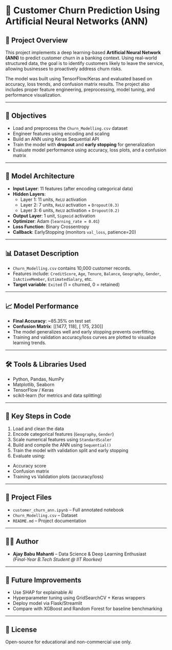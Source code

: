 # 🤖 Customer Churn Prediction Using Artificial Neural Networks (ANN)

## 📘 Project Overview
This project implements a deep learning-based **Artificial Neural Network (ANN)** to predict customer churn in a banking context. Using real-world structured data, the goal is to identify customers likely to leave the service, allowing businesses to proactively address churn risks.

The model was built using TensorFlow/Keras and evaluated based on accuracy, loss trends, and confusion matrix results. The project also includes proper feature engineering, preprocessing, model tuning, and performance visualization.

---

## 🎯 Objectives
- Load and preprocess the `Churn_Modelling.csv` dataset
- Engineer features using encoding and scaling
- Build an ANN using Keras Sequential API
- Train the model with **dropout** and **early stopping** for generalization
- Evaluate model performance using accuracy, loss plots, and a confusion matrix

---

## 🧠 Model Architecture
- **Input Layer**: 11 features (after encoding categorical data)
- **Hidden Layers**:
  - Layer 1: 11 units, `ReLU` activation
  - Layer 2: 7 units, `ReLU` activation + `Dropout(0.3)`
  - Layer 3: 6 units, `ReLU` activation + `Dropout(0.2)`
- **Output Layer**: 1 unit, `Sigmoid` activation
- **Optimizer**: Adam (`learning_rate = 0.01`)
- **Loss Function**: Binary Crossentropy
- **Callback**: EarlyStopping (monitors `val_loss`, patience=20)

---

## 📊 Dataset Description
- `Churn_Modelling.csv` contains 10,000 customer records.
- Features include: `CreditScore`, `Age`, `Tenure`, `Balance`, `Geography`, `Gender`, `IsActiveMember`, `EstimatedSalary`, etc.
- **Target variable**: `Exited` (1 = churned, 0 = retained)

---

## 📈 Model Performance
- **Final Accuracy**: ~85.35% on test set
- **Confusion Matrix**:  [[1477, 118],
                          [ 175, 230]]
- The model generalizes well and early stopping prevents overfitting.
- Training and validation accuracy/loss curves are plotted to visualize learning trends.

---

## 🛠 Tools & Libraries Used
- Python, Pandas, NumPy
- Matplotlib, Seaborn
- TensorFlow / Keras
- scikit-learn (for metrics and data splitting)

---

## 🧮 Key Steps in Code
1. Load and clean the data
2. Encode categorical features (`Geography`, `Gender`)
3. Scale numerical features using `StandardScaler`
4. Build and compile the ANN using `Sequential()`
5. Train the model with validation split and early stopping
6. Evaluate using:
 - Accuracy score
 - Confusion matrix
 - Training vs Validation plots (accuracy/loss)

---

## 🧾 Project Files
- `customer_churn_ann.ipynb` – Full annotated notebook
- `Churn_Modelling.csv` – Dataset
- `README.md` – Project documentation

---

## 👨‍💻 Author
- **Ajay Babu Mahanti** – Data Science & Deep Learning Enthusiast  
*(Final-Year B.Tech Student @ IIT Roorkee)*

---

## 📌 Future Improvements
- Use SHAP for explainable AI
- Hyperparameter tuning using GridSearchCV + Keras wrappers
- Deploy model via Flask/Streamlit
- Compare with XGBoost and Random Forest for baseline benchmarking

---

## 📄 License
Open-source for educational and non-commercial use only.


